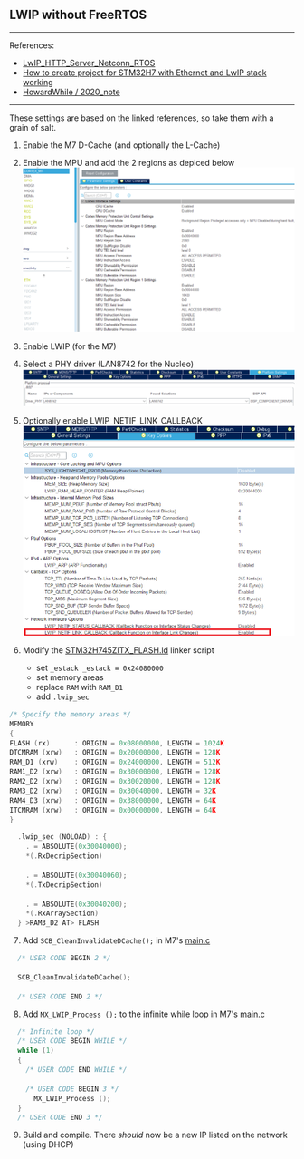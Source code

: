 
## LWIP without FreeRTOS

---

References:
* [LwIP_HTTP_Server_Netconn_RTOS](https://github.com/STMicroelectronics/STM32CubeH7/tree/master/Projects/NUCLEO-H743ZI/Applications/LwIP/LwIP_HTTP_Server_Netconn_RTOS)
* [How to create project for STM32H7 with Ethernet and LwIP stack working](https://community.st.com/s/article/How-to-create-project-for-STM32H7-with-Ethernet-and-LwIP-stack-working)
* [HowardWhile / 2020_note](https://translate.google.com/translate?sl=zh-CN&tl=en&u=https%3A%2F%2Fgithub.com%2FHowardWhile%2F2020_note%2Fwiki%2FSTM32)

---

These settings are based on the linked references, so take them with a grain of salt. 

1. Enable the M7 D-Cache (and optionally the L-Cache)
2. Enable the MPU and add the 2 regions as depiced below
![mpu settings](images/mpu_settings.png)

3. Enable LWIP (for the M7)
4. Select a PHY driver (LAN8742 for the Nucleo)
![PHY driver](images/driver_phy.png)

5. Optionally enable LWIP_NETIF_LINK_CALLBACK
![link callback](images/link_callback.png)

6. Modify the [STM32H745ZITX_FLASH.ld](../CM7/STM32H745ZITX_FLASH.ld) linker script
	* set `_estack _estack = 0x24080000`	
	* set memory areas
	* replace `RAM` with `RAM_D1`
	* add `.lwip_sec`

```c
/* Specify the memory areas */
MEMORY
{
FLASH (rx)		: ORIGIN = 0x08000000, LENGTH = 1024K
DTCMRAM (xrw)	: ORIGIN = 0x20000000, LENGTH = 128K
RAM_D1 (xrw)	: ORIGIN = 0x24000000, LENGTH = 512K
RAM1_D2 (xrw)	: ORIGIN = 0x30000000, LENGTH = 128K
RAM2_D2 (xrw)	: ORIGIN = 0x30020000, LENGTH = 128K
RAM3_D2 (xrw)	: ORIGIN = 0x30040000, LENGTH = 32K
RAM4_D3 (xrw)	: ORIGIN = 0x38000000, LENGTH = 64K
ITCMRAM (xrw)	: ORIGIN = 0x00000000, LENGTH = 64K
}
```
```c
  .lwip_sec (NOLOAD) : {
    . = ABSOLUTE(0x30040000);
    *(.RxDecripSection) 
    
    . = ABSOLUTE(0x30040060);
    *(.TxDecripSection)
    
    . = ABSOLUTE(0x30040200);
    *(.RxArraySection) 
  } >RAM3_D2 AT> FLASH
```

7. Add `SCB_CleanInvalidateDCache();` in M7's [main.c](../CM7/Core/Src/main.c)
```c
  /* USER CODE BEGIN 2 */

  SCB_CleanInvalidateDCache();

  /* USER CODE END 2 */
```

8. Add `MX_LWIP_Process ();` to the infinite while loop in M7's [main.c](../CM7/Core/Src/main.c)

```c
  /* Infinite loop */
  /* USER CODE BEGIN WHILE */
  while (1)
  {
    /* USER CODE END WHILE */

    /* USER CODE BEGIN 3 */
	  MX_LWIP_Process ();
  }
  /* USER CODE END 3 */
```

9. Build and compile. There *should* now be a new IP listed on the network (using DHCP)
